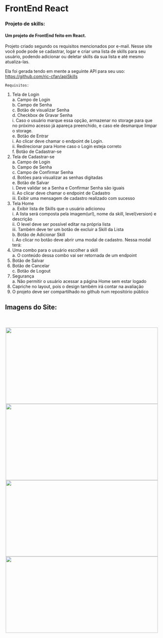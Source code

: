 # FrontEnd React
### Projeto de skills:

<h4> Um projeto de FrontEnd feito em React.</h4>

<p>Projeto criado segundo os requisitos mencionados por e-mail. Nesse site você pode pode se cadastrar, logar e criar uma lista de skills para seu usuário, podendo adicionar ou deletar skills da sua lista e até mesmo atualiza-las.</p>

Ela foi gerada tendo em mente a seguinte API para seu uso: https://github.com/ric-cfan/apiSkills
<br>

`Requisitos:`

1. Tela de Login<br>
a. Campo de Login<br>
b. Campo de Senha<br>
c. Botão de visualizar Senha<br>
d. Checkbox de Gravar Senha<br>
i. Caso o usuário marque essa opção, armazenar no storage para que no
próximo acesso já apareça preenchido, e caso ele desmarque limpar o
storage.<br>
e. Botão de Entrar<br>
i. Ao clicar deve chamar o endpoint de Login.<br>
ii. Redirecionar para Home caso o Login esteja correto<br>
f. Botão de Cadastrar-se
2. Tela de Cadastrar-se<br>
a. Campo de Login<br>
b. Campo de Senha<br>
c. Campo de Confirmar Senha<br>
d. Botões para visualizar as senhas digitadas<br>
e. Botão de Salvar<br>
i. Deve validar se a Senha e Confirmar Senha são iguais<br>
ii. Ao clicar deve chamar o endpoint de Cadastro<br>
iii. Exibir uma mensagem de cadastro realizado com sucesso<br>
3. Tela Home<br>
a. Exibir lista de Skills que o usuário adicionou<br>
i. A lista será composta pela imagem(url), nome da skill, level(version) e
descrição<br>
ii. O level deve ser possível editar na própria lista<br>
iii. Também deve ter um botão de excluir a Skill da Lista<br>
b. Botão de Adicionar Skill<br>
i. Ao clicar no botão deve abrir uma modal de cadastro. Nessa modal terá:<br>
1. Uma combo para o usuário escolher a skill<br>
a. O conteúdo dessa combo vai ser retornada de um
endpoint<br>
2. Botão de Salvar
3. Botão de Cancelar<br>
c. Botão de Logout<br>
4. Segurança<br>
a. Não permitir o usuário acessar a página Home sem estar logado<br>
5. Capriche no layout, pois o design também irá contar na avaliação<br>
6. O projeto deve ser compartilhado no github num repositório público

<h2>Imagens do Site:<h2>
<br>

<div align="center">
<img src="https://iili.io/HZj8n5l.jpg" width="500px" height="250">

<img src="https://iili.io/HZj8CJ4.jpg" width="500px" height="250">

<img src="https://iili.io/HZj8xbS.jpg" width="500px" height="250">

<img src="https://iili.io/HZj8oe2.jpg)https://iili.io/HZj8oe2.jpg" width="500px" height="250">
